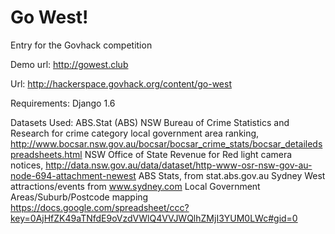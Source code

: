 Go West!
========

Entry for the Govhack competition

Demo url: http://gowest.club

Url: http://hackerspace.govhack.org/content/go-west

Requirements:  Django 1.6

Datasets Used: 
ABS.Stat (ABS)
NSW Bureau of Crime Statistics and Research for crime category local government area ranking, http://www.bocsar.nsw.gov.au/bocsar/bocsar_crime_stats/bocsar_detailedspreadsheets.html NSW Office of State Revenue for Red light camera notices, http://data.nsw.gov.au/data/dataset/http-www-osr-nsw-gov-au-node-694-attachment-newest ABS Stats, from stat.abs.gov.au Sydney West attractions/events from www.sydney.com Local Government Areas/Suburb/Postcode mapping https://docs.google.com/spreadsheet/ccc?key=0AjHfZK49aTNfdE9oVzdVWlQ4VVJWQlhZMjI3YUM0LWc#gid=0





